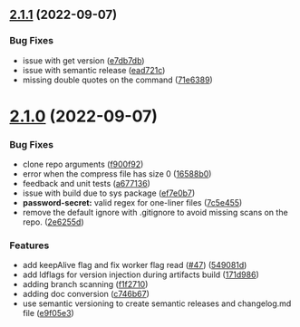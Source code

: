 ## [2.1.1](https://github.com/grinish21/earlybird/compare/v2.1.0...v2.1.1) (2022-09-07)


### Bug Fixes

* issue with get version ([e7db7db](https://github.com/grinish21/earlybird/commit/e7db7dba8256772f55e5bc74022e072c1f57503d))
* issue with semantic release ([ead721c](https://github.com/grinish21/earlybird/commit/ead721c2281711a74bbd603cbfebb3975f17081d))
* missing double quotes on the command ([71e6389](https://github.com/grinish21/earlybird/commit/71e63892ae34d182cbccde2a89c89399ba28d293))

# [2.1.0](https://github.com/grinish21/earlybird/compare/v2.0.3...v2.1.0) (2022-09-07)


### Bug Fixes

* clone repo arguments ([f900f92](https://github.com/grinish21/earlybird/commit/f900f92d635ee71383c9564977987c341d732b2d))
* error when the compress file has size 0 ([16588b0](https://github.com/grinish21/earlybird/commit/16588b0305d168542498689019ee44c16f08099f))
* feedback and unit tests ([a677136](https://github.com/grinish21/earlybird/commit/a677136fbaa5115fc84f7cfecbcf563fed8f43f0))
* issue with build due to sys package ([ef7e0b7](https://github.com/grinish21/earlybird/commit/ef7e0b7ef5faeb924bcae5fb6955cc8567cc9291))
* **password-secret:** valid regex for one-liner files ([7c5e455](https://github.com/grinish21/earlybird/commit/7c5e4556f4482123add83f2730644f89fcf46330))
* remove the default ignore with .gitignore to avoid missing scans on the repo. ([2e6255d](https://github.com/grinish21/earlybird/commit/2e6255d0aaa79821902ede4e90a41e2e10cdd4d4))


### Features

* add keepAlive flag and fix worker flag read ([#47](https://github.com/grinish21/earlybird/issues/47)) ([549081d](https://github.com/grinish21/earlybird/commit/549081d257a0d2de4a9f256e1d9a948d2a670c30))
* add ldflags for version injection during artifacts build ([171d986](https://github.com/grinish21/earlybird/commit/171d9866ebc571e5e349012895e197ec4f92f350))
* adding branch scanning ([f1f2710](https://github.com/grinish21/earlybird/commit/f1f27103ad48b55f972c9457387cc4d0c4476f5d))
* adding doc conversion ([c746b67](https://github.com/grinish21/earlybird/commit/c746b6739463c6905bdfbb68074b8e970f9d153a))
* use semantic versioning to create semantic releases and changelog.md file ([e9f05e3](https://github.com/grinish21/earlybird/commit/e9f05e3d126afa7e10772731c172e78cf3bb897a))
